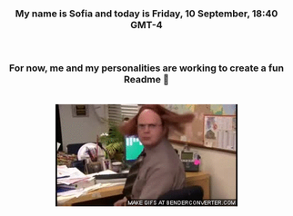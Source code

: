 


<div align="center">
<h3 >My name is Sofia and today is Friday, 10 September, 18:40 GMT-4</h3><br>
<h3 >For now, me and my personalities are working to create a fun Readme 👋
</h3><br>
<img src='img/dwight.gif' alt='working...'/>
</div>

